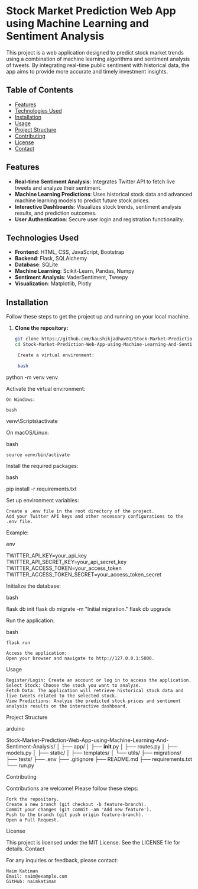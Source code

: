 # Stock Market Prediction Web App using Machine Learning and Sentiment Analysis

This project is a web application designed to predict stock market trends using a combination of machine learning algorithms and sentiment analysis of tweets. By integrating real-time public sentiment with historical data, the app aims to provide more accurate and timely investment insights.

## Table of Contents

- [Features](#features)
- [Technologies Used](#technologies-used)
- [Installation](#installation)
- [Usage](#usage)
- [Project Structure](#project-structure)
- [Contributing](#contributing)
- [License](#license)
- [Contact](#contact)

## Features

- **Real-time Sentiment Analysis**: Integrates Twitter API to fetch live tweets and analyze their sentiment.
- **Machine Learning Predictions**: Uses historical stock data and advanced machine learning models to predict future stock prices.
- **Interactive Dashboards**: Visualizes stock trends, sentiment analysis results, and prediction outcomes.
- **User Authentication**: Secure user login and registration functionality.

## Technologies Used

- **Frontend**: HTML, CSS, JavaScript, Bootstrap
- **Backend**: Flask, SQLAlchemy
- **Database**: SQLite
- **Machine Learning**: Scikit-Learn, Pandas, Numpy
- **Sentiment Analysis**: VaderSentiment, Tweepy
- **Visualization**: Matplotlib, Plotly

## Installation

Follow these steps to get the project up and running on your local machine.

1. **Clone the repository:**
   ```bash
   git clone https://github.com/kaushikjadhav01/Stock-Market-Prediction-Web-App-using-Machine-Learning-And-Sentiment-Analysis.git
   cd Stock-Market-Prediction-Web-App-using-Machine-Learning-And-Sentiment-Analysis

    Create a virtual environment:

    bash

python -m venv venv

Activate the virtual environment:

    On Windows:

    bash

venv\Scripts\activate

On macOS/Linux:

bash

    source venv/bin/activate

Install the required packages:

bash

pip install -r requirements.txt

Set up environment variables:

    Create a .env file in the root directory of the project.
    Add your Twitter API keys and other necessary configurations to the .env file.

Example:

env

TWITTER_API_KEY=your_api_key
TWITTER_API_SECRET_KEY=your_api_secret_key
TWITTER_ACCESS_TOKEN=your_access_token
TWITTER_ACCESS_TOKEN_SECRET=your_access_token_secret

Initialize the database:

bash

flask db init
flask db migrate -m "Initial migration."
flask db upgrade

Run the application:

bash

    flask run

    Access the application:
    Open your browser and navigate to http://127.0.0.1:5000.

Usage

    Register/Login: Create an account or log in to access the application.
    Select Stock: Choose the stock you want to analyze.
    Fetch Data: The application will retrieve historical stock data and live tweets related to the selected stock.
    View Predictions: Analyze the predicted stock prices and sentiment analysis results on the interactive dashboard.

Project Structure

arduino

Stock-Market-Prediction-Web-App-using-Machine-Learning-And-Sentiment-Analysis/
│
├── app/
│   ├── __init__.py
│   ├── routes.py
│   ├── models.py
│   ├── static/
│   ├── templates/
│   └── utils/
├── migrations/
├── tests/
├── .env
├── .gitignore
├── README.md
├── requirements.txt
└── run.py

Contributing

Contributions are welcome! Please follow these steps:

    Fork the repository.
    Create a new branch (git checkout -b feature-branch).
    Commit your changes (git commit -am 'Add new feature').
    Push to the branch (git push origin feature-branch).
    Open a Pull Request.

License

This project is licensed under the MIT License. See the LICENSE file for details.
Contact

For any inquiries or feedback, please contact:

    Naim Katiman
    Email: naim@example.com
    GitHub: naimkatiman
